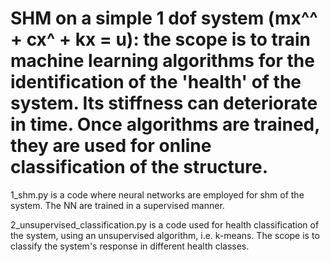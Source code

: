 # SHM on a simple 1 dof system (mx^^ + cx^ + kx = u): the scope is to train machine learning algorithms for the identification of the 'health' of the system. Its stiffness can deteriorate in time. Once algorithms are trained, they are used for online classification of the structure. 

1_shm.py is a code where neural networks are employed for shm of the system. The NN are trained in a supervised manner.  

2_unsupervised_classification.py is a code used for health classification of the system, using an unsupervised algorithm, i.e. k-means. The scope is to classify the system's response in different health classes. 

